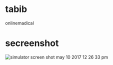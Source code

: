 # tabib
onlinemadical
# secreenshot
![simulator screen shot may 10 2017 12 26 33 pm](https://cloud.githubusercontent.com/assets/22658049/25886922/825a3534-357d-11e7-9520-cbb674b04cba.png)
